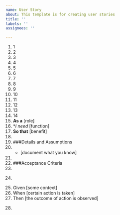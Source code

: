 ```yaml
---
name: User Story
about: This template is for creating user stories
title: ''
labels: ''
assignees: ''

---
```


1. 1
2. 2
3. 3
4. 4
5. 5
6. 6
7. 7
8. 8
9. 9
10. 10
11. 11 
12. 12
13. 13
14. 14
1. **As a** [role]
2. **I need* [function]
3. **So that** [benefit]
4. 
5. ###Details and Assumptions
6. * [document what you know]
7. 
8. ###Acceptance Criteria
9.
10. ```gherkin
11. Given [some context]
12.  When [certain action is taken]
13. Then [the outcome of action is observed]
14. ```
